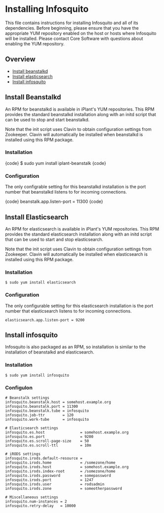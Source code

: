 # Installing Infosquito

This file contains instructions for installing Infosquito and all of its
dependencies. Before beginning, please ensure that you have the appropriate YUM
repository enabled on the host or hosts where Infosquito will be installed.
Please contact Core Software with questions about enabling the YUM repository.

## Overview

* [Install beanstalkd](#install-beanstalkd)
* [Install elasticsearch](#install-elasticsearch)
* [Install infosquito](#install-infosquito)

## Install Beanstalkd

An RPM for beanstalkd is available in iPlant's YUM repositories. This RPM
provides the standard beanstalkd installation along with an initd script that
can be used to stop and start beanstalkd.

Note that the init script uses Clavin to obtain configuration settings from
Zookeeper. Clavin will automatically be installed when beanstalkd is installed
using this RPM package.

### Installation

{code}
$ sudo yum install iplant-beanstalk
{code}

### Configuration

The only configrable setting for this beanstalkd installation is the port number
that beanstalkd listens to for incoming connections.

{code}
beanstalk.app.listen-port = 11300
{code}

## Install Elasticsearch

An RPM for elasticsearch is available in iPlant's YUM repositories. This RPM
provides the standard elasticsearch installation along with an initd script that
can be used to start and stop elasticsearch.

Note that the init script uses Clavin to obtain configuration settings from
Zookeeper. Clavin will automatically be installed when elasticsearch is
installed using this RPM package.

### Installation

```
$ sudo yum install elasticsearch
```

### Configuration

The only configurable setting for this elasticsearch installation is the port
number that elasticsearch listens to for incoming connections.

```
elasticsearch.app.listen-port = 9200
```

## Install infosquito

Infosquito is also packaged as an RPM, so installation is similar to the
installation of beanstalkd and elasticsearch.

### Installation

```
$ sudo yum install infosquito
```

### Configulon

```
# Beanstalk settings
infosquito.beanstalk.host = somehost.example.org
infosquito.beanstalk.port = 11300
infosquito.beanstalk.tube = infosquito
infosquito.job-ttr        = 120
infosquito.work-tube      = infosquito

# Elasticsearch settings
infosquito.es.host                = somehost.example.org
infosquito.es.port                = 9200
infosquito.es.scroll-page-size    = 50
infosquito.es.scroll-ttl          = 10m

# iRODS settings
infosquito.irods.default-resource =
infosquito.irods.home             = /somezone/home
infosquito.irods.host             = somehost.example.org
infosquito.irods.index-root       = /somezone/home
infosquito.irods.password         = somepassword
infosquito.irods.port             = 1247
infosquito.irods.user             = rodsadmin
infosquito.irods.zone             = someotherpassword

# Miscellaneous settings
infosquito.num-instances = 2
infosquito.retry-delay   = 10000
```
